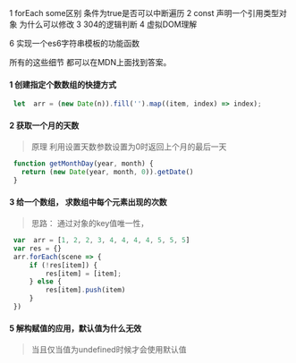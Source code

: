 1 forEach some区别  条件为true是否可以中断遍历
2 const 声明一个引用类型对象  为什么可以修改
3 304的逻辑判断
4 虚拟DOM理解

6 实现一个es6字符串模板的功能函数


所有的这些细节  都可以在MDN上面找到答案。


#### 1  创建指定个数数组的快捷方式
```javascript
 let  arr = (new Date(n)).fill('').map((item, index) => index);
 ```

#### 2  获取一个月的天数
> 原理  利用设置天数参数设置为0时返回上个月的最后一天

```javascript
 function getMonthDay(year, month) {
   return (new Date(year, month, 0)).getDate()
 }
 ```
 
 
 #### 3 给一个数组， 求数组中每个元素出现的次数
 > 思路： 通过对象的key值唯一性， 
 
 ```javascript
  var  arr = [1, 2, 2, 3, 4, 4, 4, 4, 5, 5, 5]
  var res = {}
  arr.forEach(scene => {
      if (!res[item]) {
          res[item] = [item];
      } else {
          res[item].push(item)
      }
  })
 ```
 
 #### 5 解构赋值的应用，默认值为什么无效
 > 当且仅当值为undefined时候才会使用默认值
